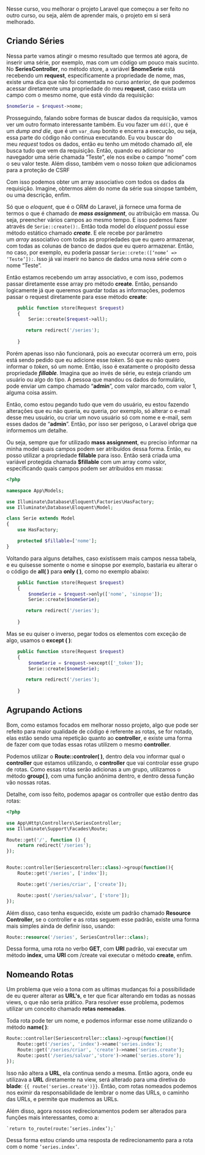 Nesse curso, vou melhorar o projeto Laravel que começou a ser feito no outro curso, ou seja, além de aprender mais, o projeto em si será melhorado.

## Criando Séries

Nessa parte vamos atingir o mesmo resultado que termos até agora, de inserir uma série, por exemplo, mas com um código um pouco mais sucinto. No **SeriesController**, no método store, a variável **$nomeSerie** está recebendo um **request**, especificamente a propriedade de nome, mas, existe uma dica que não foi comentada no curso anterior, de que podemos acessar diretamente uma propriedade do meu **request**, caso exista um campo com o mesmo nome, que está vindo da requisição:

```php
$nomeSerie = $request->nome;
```

Prosseguindo, falando sobre formas de buscar dados da requisição, vamos ver um outro formato interessante também. Eu vou fazer um `dd()`, que é um _dump and die_, que é um `var_dump` bonito e encerra a execução, ou seja, essa parte do código não continua executando. Eu vou buscar do meu _request_ todos os dados, então eu tenho um método chamado _all_, ele busca tudo que vem da requisição. Então, quando eu adicionar no navegador uma série chamada “Teste”, ele nos exibe o campo “nome” com o seu valor teste. Além disso, também vem o nosso _token_ que adicionamos para a proteção de CSRF

Com isso podemos obter um array associativo com todos os dados da requisição. Imagine, obtermos além do nome da série sua sinopse também, ou uma descrição, enfim.

Só que o _eloquent_, que é o ORM do Laravel, já fornece uma forma de termos o que é chamado de **_mass assignment_**, ou atribuição em massa. Ou seja, preencher vários campos ao mesmo tempo. E isso podemos fazer através de `Serie::create():`. Então toda model do _eloquent_ possui esse método estático chamado **_create_**. E ele recebe por parâmetro um _array_ associativo com todas as propriedades que eu quero armazenar, com todas as colunas de banco de dados que eu quero armazenar. Então, no caso, por exemplo, eu poderia passar `Serie::crete:([‘nome’ => ‘Teste’]):`. Isso já vai inserir no banco de dados uma nova série com o nome “Teste”.

Então estamos recebendo um array associativo, e com isso, podemos passar diretamente esse array pro método **create**. Então, pensando logicamente já que queremos guardar todas as informações, podemos passar o request diretamente para esse método **create**: 

```php
    public function store(Request $request)
    {
        Serie::create($request->all);

       return redirect('/series');
        
    }
```

Porém apenas isso não funcionará, pois ao executar ocorrerá um erro, pois está sendo pedido que eu adicione esse _token_. Só que eu não quero informar o _token_, só um nome. Então, isso é exatamente o propósito dessa propriedade **_fillable_**. Imagina que ao invés de série, eu esteja criando um usuário ou algo do tipo. A pessoa que mandou os dados do formulário, pode enviar um campo chamado “**admin**”, com valor marcado, com valor 1, alguma coisa assim.

 Então, como estou pegando tudo que vem do usuário, eu estou fazendo alterações que eu não queria, eu queria, por exemplo, só alterar o e-mail desse meu usuário, ou criar um novo usuário só com nome e e-mail, sem esses dados de “**admin**”. Então, por isso ser perigoso, o Laravel obriga que informemos um detalhe.

Ou seja, sempre que for utilizado **mass assignment**, eu preciso informar na minha model quais campos podem ser atribuídos dessa forma. Então, eu posso utilizar a propriedade **fillable** para isso. Então será criada uma variável protegida chamada **$fillable** com um array como valor, especificando quais campos podem ser atribuídos em massa: 

```php
<?php

namespace App\Models;

use Illuminate\Database\Eloquent\Factories\HasFactory;
use Illuminate\Database\Eloquent\Model;

class Serie extends Model
{
    use HasFactory;

    protected $fillable=['nome'];
}

```

Voltando para alguns detalhes, caso existissem mais campos nessa tabela, e eu quisesse somente o nome e sinopse por exemplo, bastaria eu alterar o o código de **all(  )** para **only (  )**, como no exemplo abaixo:

```php
    public function store(Request $request)
    {
        $nomeSerie = $request->only(['nome', 'sinopse']);
        Serie::create($nomeSerie);

       return redirect('/series');
        
    }
```

Mas se eu quiser o inverso, pegar todos os elementos com exceção de algo, usamos o **except (  )**:

```php
    public function store(Request $request)
    {
        $nomeSerie = $request->except(['_token']);
        Serie::create($nomeSerie);

       return redirect('/series');
        
    }
```

## Agrupando Actions

Bom, como estamos focados em melhorar nosso projeto, algo que pode ser refeito para maior qualidade de código é referente as rotas, se for notado, elas estão sendo uma repetição quanto ao **controller**, e existe uma forma de fazer com que todas essas rotas utilizem o mesmo **controller**. 

Podemos utilizar o **Route::controler( )**, dentro dela vou informar qual o **controller** que estamos utilizando, o **controller** que vai controlar esse grupo de rotas. Como essas rotas serão adicionas a um grupo, utilizamos o método **group( )**, com uma função anônima dentro, e dentro dessa função vão nossas rotas.

Detalhe, com isso feito, podemos apagar os controller que estão dentro das rotas:

```php
<?php

use App\Http\Controllers\SeriesController;
use Illuminate\Support\Facades\Route;

Route::get('/', function () {
    return redirect('/series');
});


Route::controller(Seriescontroller::class)->group(function(){
    Route::get('/series', ['index']);

    Route::get('/series/criar', ['create']);

    Route::post('/series/salvar', ['store']);
});

```

Além disso, caso tenha esquecido, existe um padrão chamado **Resource Controller**, se o controller e as rotas seguem esse padrão, existe uma forma mais simples ainda de definir isso, usando:

```php
Route::resource('/series', SeriesController::class);
```

Dessa forma, uma rota no verbo **GET**, com **URI** padrão, vai executar um método **index**, uma **URI** com /create vai executar o método **create**, enfim.
## Nomeando Rotas

Um problema que veio a tona com as ultimas mudanças foi a possibilidade de eu querer alterar as **URL's**, e ter que ficar alterando em todas as nossas views, o que não seria prático. Para resolver esse problema, podemos utilizar um conceito chamado **rotas nomeadas**.

Toda rota pode ter um nome, e podemos informar esse nome utilizando o método **name( )**:

```php
Route::controller(Seriescontroller::class)->group(function(){
	Route::get('/series', 'index')->name('series.index');
	Route::get('/series/criar', 'create')->name('series.create');
	Route::post('/series/salvar','store')->name('series.store');
});
```

Isso não altera a **URL**, ela continua sendo a mesma. Então agora, onde eu utilizava a **URL** diretamente na view, será alterado para uma diretiva do **blade**: 
```{{ route('series.create')}}```. Então, com rotas nomeados podemos nos eximir da responsabilidade de lembrar o nome das URLs, o caminho das URLs, e permite que mudemos as URLs.

Além disso, agora nossos redirecionamentos podem ser alterados para funções mais interessantes, como a: 

```
`return to_route(route:’series.index’);`
```

Dessa forma estou criando uma resposta de redirecionamento para a rota com o nome `’series.index’`.